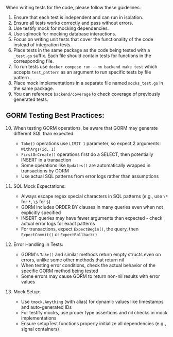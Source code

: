 When writing tests for the code, please follow these guidelines:

1. Ensure that each test is independent and can run in isolation.
2. Ensure all tests works correctly and pass without errors.
3. Use testify mock for mocking dependencies.
4. Use sqlmock for mocking database interactions.
5. Focus on writing unit tests that cover the functionality of the code instead of integration tests.
6. Place tests in the same package as the code being tested with a `_test.go` suffix. Each file should contain tests for
   functions in the corresponding file.
7. To run tests use `docker compose run --rm backend make test` which accepts `test_pattern` as an argument to run
   specific tests by file pattern.
8. Place mock implementations in a separate file named `mocks_test.go` in the same package.
9. You can reference `backend/coverage` to check coverage of previously generated tests.

## GORM Testing Best Practices:

10. When testing GORM operations, be aware that GORM may generate different SQL than expected:
    - `Take()` operations use `LIMIT 1` parameter, so expect 2 arguments: `WithArgs(id, 1)`
    - `FirstOrCreate()` operations first do a SELECT, then potentially INSERT in a transaction
    - Some operations like `Updates()` are automatically wrapped in transactions by GORM
    - Use actual SQL patterns from error logs rather than assumptions

11. SQL Mock Expectations:
    - Always escape regex special characters in SQL patterns (e.g., use `\*` for `*`, `\$` for `$`)
    - GORM includes ORDER BY clauses in many queries even when not explicitly specified
    - INSERT queries may have fewer arguments than expected - check actual error logs for exact patterns
    - For transactions, expect `ExpectBegin()`, the query, then `ExpectCommit()` or `ExpectRollback()`

12. Error Handling in Tests:
    - GORM's `Take()` and similar methods return empty structs even on errors, unlike some other methods that return nil
    - When testing error conditions, check the actual behavior of the specific GORM method being tested
    - Some errors may cause GORM to return non-nil results with error values

13. Mock Setup:
    - Use `tmock.Anything` (with alias) for dynamic values like timestamps and auto-generated IDs
    - For testify mocks, use proper type assertions and nil checks in mock implementations
    - Ensure setupTest functions properly initialize all dependencies (e.g., signal containers)